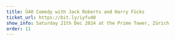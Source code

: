 ```yaml
---
title: Ü40 Comedy with Jack Roberts and Harry Fücks
ticket_url: https://bit.ly/iyfu40
show_info: Saturday 21th Dec 2024 at the Prime Tower, Zürich
order: 11
---
```

